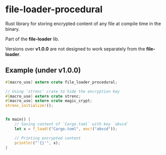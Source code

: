 # file-loader-procedural

Rust library for storing encrypted content of any file at compile time in the binary.

Part of the **file-loader** lib.

Versions over **v1.0.0** are not designed to work separately from the **file-loader**.

## Example (under v1.0.0)
```Rust
#[macro_use] extern crate file_loader_procedural;

// Using 'strenc' crate to hide the encryption key
#[macro_use] extern crate strenc;
#[macro_use] extern crate magic_crypt;
strenc_initialize!();


fn main() {
    // Saving content of `Cargo.toml` with key `abvcd`
    let x = f_load!("Cargo.toml", enc!("abvcd"));

    // Printing encrypted content
    println!("'{}'", x);
}
```
